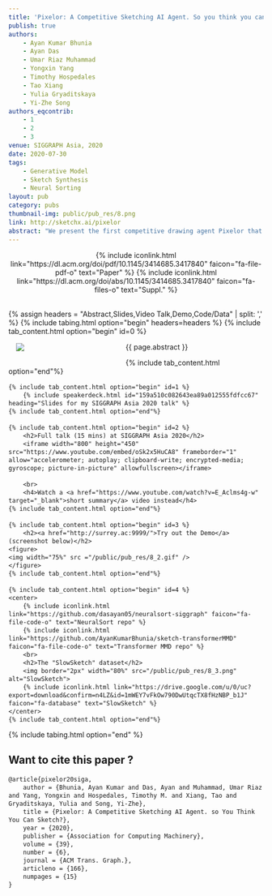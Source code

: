```yaml
---
title: 'Pixelor: A Competitive Sketching AI Agent. So you think you can sketch?'
publish: true
authors:
    - Ayan Kumar Bhunia
    - Ayan Das
    - Umar Riaz Muhammad
    - Yongxin Yang
    - Timothy Hospedales
    - Tao Xiang
    - Yulia Gryaditskaya
    - Yi-Zhe Song
authors_eqcontrib:
    - 1
    - 2
    - 3
venue: SIGGRAPH Asia, 2020
date: 2020-07-30
tags:
    - Generative Model
    - Sketch Synthesis
    - Neural Sorting
layout: pub
category: pubs
thumbnail-img: public/pub_res/8.png
link: http://sketchx.ai/pixelor
abstract: "We present the first competitive drawing agent Pixelor that exhibits human-level performance at a Pictionary-like sketching game, where the participant whose sketch is recognized first is a winner. Our AI agent can autonomously sketch a given visual concept, and achieve a recognizable rendition as quickly or faster than a human competitor. The key to victory for the agent is to learn the optimal stroke sequencing strategies that generate the most recognizable and distinguishable strokes first. Training Pixelor is done in two steps. First, we infer the optimal stroke order that maximizes early recognizability of human training sketches. Second, this order is used to supervise the training of a sequence-to-sequence stroke generator. Our key technical contributions are a tractable search of the exponential space of orderings using neural sorting; and an improved Seq2Seq Wasserstein (S2S-WAE) generator that uses an optimal-transport loss to accommodate the multi-modal nature of the optimal stroke distribution. Our analysis shows that Pixelor is better than the human players of the Quick, Draw! game, under both AI and human judging of early recognition. To analyze the impact of human competitors’ strategies, we conducted a further human study with participants being given unlimited thinking time and training in early recognizability by feedback from an AI judge. The study shows that humans do gradually improve their strategies with training, but overall Pixelor still matches human performance."
---
```


<center>
    {% include iconlink.html link="https://dl.acm.org/doi/pdf/10.1145/3414685.3417840" faicon="fa-file-pdf-o" text="Paper" %}
    {% include iconlink.html link="https://dl.acm.org/doi/abs/10.1145/3414685.3417840" faicon="fa-files-o" text="Suppl." %}
</center>
<br>

{% assign headers = "Abstract,Slides,Video Talk,Demo,Code/Data" | split: ',' %}
{% include tabing.html option="begin" headers=headers %}
    {% include tab_content.html option="begin" id=0 %}
        <img src="/{{ page.thumbnail-img }}" style="width: 40%; float: left; margin: 15px; ">
        <p style="text-align: justify;">{{ page.abstract }}</p>
    {% include tab_content.html option="end"%}

    {% include tab_content.html option="begin" id=1 %}
        {% include speakerdeck.html id="159a510c082643ea89a012555fdfcc67" heading="Slides for my SIGGRAPH Asia 2020 talk" %}
    {% include tab_content.html option="end"%}

    {% include tab_content.html option="begin" id=2 %}
        <h2>Full talk (15 mins) at SIGGRAPH Asia 2020</h2>
        <iframe width="800" height="450" src="https://www.youtube.com/embed/oSk2x5HuCA8" frameborder="1" allow="accelerometer; autoplay; clipboard-write; encrypted-media; gyroscope; picture-in-picture" allowfullscreen></iframe>

        <br>
        <h4>Watch a <a href="https://www.youtube.com/watch?v=E_Aclms4g-w" target="_blank">short summary</a> video instead</h4>
    {% include tab_content.html option="end"%}

    {% include tab_content.html option="begin" id=3 %}
        <h2><a href="http://surrey.ac:9999/">Try out the Demo</a> (screenshot below)</h2>
    <figure>
    <img width="75%" src ="/public/pub_res/8_2.gif" />
    </figure>
    {% include tab_content.html option="end"%}

    {% include tab_content.html option="begin" id=4 %}
    <center>
        {% include iconlink.html link="https://github.com/dasayan05/neuralsort-siggraph" faicon="fa-file-code-o" text="NeuralSort repo" %}
        {% include iconlink.html link="https://github.com/AyanKumarBhunia/sketch-transformerMMD" faicon="fa-file-code-o" text="Transformer MMD repo" %}
        <br>
        <h2>The "SlowSketch" dataset</h2>
        <img border="2px" width="80%" src="/public/pub_res/8_3.png" alt="SlowSketch">
        {% include iconlink.html link="https://drive.google.com/u/0/uc?export=download&confirm=n4LZ&id=1mWEY7vFkOw790DwUtqcTX8fHzNBP_b1J" faicon="fa-database" text="SlowSketch" %}
    </center>
    {% include tab_content.html option="end"%}
{% include tabing.html option="end" %}


## Want to cite this paper ?

```
@article{pixelor20siga,
    author = {Bhunia, Ayan Kumar and Das, Ayan and Muhammad, Umar Riaz and Yang, Yongxin and Hospedales, Timothy M. and Xiang, Tao and Gryaditskaya, Yulia and Song, Yi-Zhe},
    title = {Pixelor: A Competitive Sketching AI Agent. so You Think You Can Sketch?},
    year = {2020},
    publisher = {Association for Computing Machinery},
    volume = {39},
    number = {6},
    journal = {ACM Trans. Graph.},
    articleno = {166},
    numpages = {15}
}
```